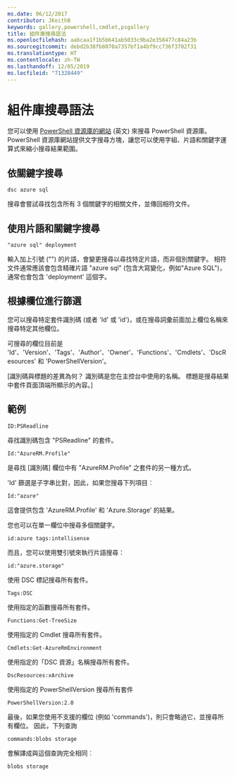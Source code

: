 ```yaml
---
ms.date: 06/12/2017
contributor: JKeithB
keywords: gallery,powershell,cmdlet,psgallery
title: 組件庫搜尋語法
ms.openlocfilehash: aabcaa1f1b5b641ab5033c9ba2e358477c84a23b
ms.sourcegitcommit: debd2b38fb8070a7357bf1a4bf9cc736f3702f31
ms.translationtype: HT
ms.contentlocale: zh-TW
ms.lasthandoff: 12/05/2019
ms.locfileid: "71328449"
---
```

# <a name="gallery-search-syntax"></a>組件庫搜尋語法

您可以使用 [PowerShell 資源庫的網站](https://www.powershellgallery.com/) \(英文\) 來搜尋 PowerShell 資源庫。
PowerShell 資源庫網站提供文字搜尋方塊，讓您可以使用字組、片語和關鍵字運算式來縮小搜尋結果範圍。

## <a name="search-by-keywords"></a>依關鍵字搜尋

    dsc azure sql

搜尋會嘗試尋找包含所有 3 個關鍵字的相關文件，並傳回相符文件。

## <a name="search-using-phrases-and-keywords"></a>使用片語和關鍵字搜尋

    "azure sql" deployment

輸入加上引號 ("") 的片語，會變更搜尋以尋找特定片語，而非個別關鍵字。
相符文件通常應該會包含精確片語 "azure sql" (包含大寫變化，例如"Azure SQL")，通常也會包含 'deployment' 這個字。

## <a name="filtering-on-fields"></a>根據欄位進行篩選

您可以搜尋特定套件識別碼 (或者 'Id' 或 'id')，或在搜尋詞彙前面加上欄位名稱來搜尋特定其他欄位。

可搜尋的欄位目前是 'Id'、'Version'、'Tags'、'Author'、'Owner'、'Functions'、'Cmdlets'、'DscResources' 和 'PowerShellVersion'。

[識別碼與標題的差異為何？ 識別碼是您在主控台中使用的名稱。 標題是搜尋結果中套件頁面頂端所顯示的內容。]

## <a name="examples"></a>範例

    ID:PSReadline
    
尋找識別碼包含 "PSReadline" 的套件。

    Id:"AzureRM.Profile"

是尋找 [識別碼] 欄位中有 "AzureRM.Profile" 之套件的另一種方式。

'Id' 篩選是子字串比對，因此，如果您搜尋下列項目︰

    Id:"azure"

這會提供包含 'AzureRM.Profile' 和 'Azure.Storage' 的結果。

您也可以在單一欄位中搜尋多個關鍵字。 

    id:azure tags:intellisense

而且，您可以使用雙引號來執行片語搜尋：

    id:"azure.storage"

使用 DSC 標記搜尋所有套件。

    Tags:DSC

使用指定的函數搜尋所有套件。

    Functions:Get-TreeSize

使用指定的 Cmdlet 搜尋所有套件。

    Cmdlets:Get-AzureRmEnvironment

使用指定的「DSC 資源」名稱搜尋所有套件。

    DscResources:xArchive

使用指定的 PowerShellVersion 搜尋所有套件

    PowerShellVersion:2.0

最後，如果您使用不支援的欄位 (例如 'commands')，則只會略過它，並搜尋所有欄位。 因此，下列查詢

    commands:blobs storage

會解譯成與這個查詢完全相同︰

    blobs storage
